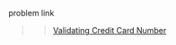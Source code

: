 problem link
>>[Validating Credit Card Number](https://www.hackerrank.com/challenges/validating-credit-card-number/problem?isFullScreen=true)